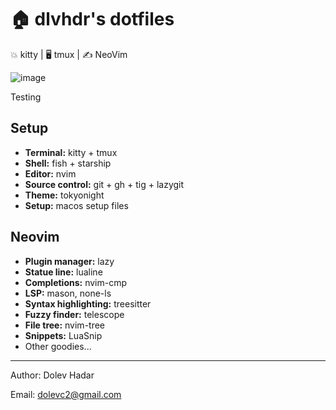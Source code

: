 # 🏠 dlvhdr's dotfiles

💥 kitty | 🖥 tmux | ✍️ NeoVim

![image](https://github.com/dlvhdr/dotfiles/assets/6196971/6f2e479b-e8e8-414c-a763-2a1e5db754f8)

Testing

## Setup

- **Terminal:** kitty + tmux
- **Shell:** fish + starship
- **Editor:** nvim
- **Source control:** git + gh + tig + lazygit
- **Theme:** tokyonight
- **Setup:** macos setup files

## Neovim

- **Plugin manager:** lazy
- **Statue line:** lualine
- **Completions:** nvim-cmp
- **LSP:** mason, none-ls
- **Syntax highlighting:** treesitter
- **Fuzzy finder:** telescope
- **File tree:** nvim-tree
- **Snippets:** LuaSnip
- Other goodies...

---

Author: Dolev Hadar

Email: dolevc2@gmail.com
